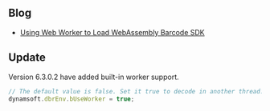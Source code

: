 ## Blog
- [Using Web Worker to Load WebAssembly Barcode SDK](https://www.codepool.biz/web-worker-load-webassembly-barcode.html)

## Update

Version 6.3.0.2 have added built-in worker support.

```js
// The default value is false. Set it true to decode in another thread. By this way, UI would not stuck.
dynamsoft.dbrEnv.bUseWorker = true;
```
